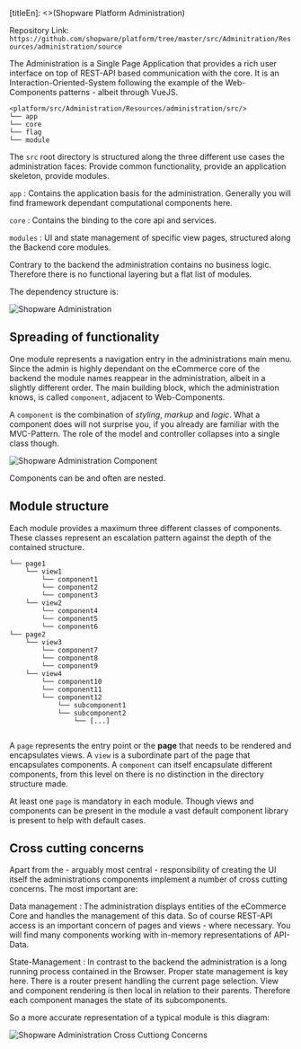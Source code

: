 [titleEn]: <>(Shopware Platform Administration)

Repository Link: `https://github.com/shopware/platform/tree/master/src/Adminitration/Resources/administration/source`

The Administration is a Single Page Application that provides a rich user interface on top of REST-API based communication with the core. It is an Interaction-Oriented-System following the example of the Web-Components patterns - albeit through VueJS. 


```
<platform/src/Administration/Resources/administration/src/>
└── app
└── core
└── flag
└── module
```

The `src` root directory is structured along the three different use cases the administration faces: Provide common functionality, provide an application skeleton, provide modules.

`app` 
 : Contains the application basis for the administration. Generally you will find framework dependant computational components here.
 
`core`
 : Contains the binding to the core api and services.
 
`modules`
 : UI and state management of specific view pages, structured along the Backend core modules.
 
Contrary to the backend the administration contains no business logic. Therefore there is no functional layering but a flat list of modules.

The dependency structure is: 

![Shopware Administration](dist/admin-component.svg)


## Spreading of functionality

One module represents a navigation entry in the administrations main menu. Since the admin is highly dependant on the eCommerce core of the backend the module names reappear in the administration, albeit in a slightly different order. The main building block, which the administration knows, is called `component`, adjacent to Web-Components.

A `component` is the combination of *styling*, *markup* and *logic*. What a component does will not surprise you, if you already are familiar with the MVC-Pattern. The role of the model and controller collapses into a single class though. 

![Shopware Administration Component](dist/admin-component-parts.svg)

Components can be and often are nested.

## Module structure

Each module provides a maximum three different classes of components. These classes represent an escalation pattern against the depth of the contained structure.

```
└── page1
    └── view1
        └── component1
        └── component2
        └── component3
    └── view2
        └── component4
        └── component5
        └── component6
└── page2
    └── view3
        └── component7
        └── component8
        └── component9
    └── view4
        └── component10
        └── component11
        └── component12
            └── subcomponent1
            └── subcomponent2
                └── [...]
            
```

A `page` represents the entry point or the **page** that needs to be rendered and encapsulates views. A `view` is a subordinate part of the page that encapsulates components. A `component` can itself encapsulate different components, from this level on there is no distinction in the directory structure made.

At least one `page` is mandatory in each module. Though views and components can be present in the module a vast default component library is present to help with default cases.

## Cross cutting concerns

Apart from the - arguably most central - responsibility of creating the UI itself the administrations components implement a number of cross cutting concerns. The most important are:

Data management
 : The administration displays entities of the eCommerce Core and handles the management of this data. So of course REST-API access is an important concern of pages and views - where necessary. You will find many components working with in-memory representations of API-Data.
 
State-Management
 : In contrast to the backend the administration is a long running process contained in the Browser. Proper state management is key here. There is a router present handling the current page selection. View and component rendering is then local in relation to their parents. Therefore each component manages the state of its subcomponents.
 
So a more accurate representation of a typical module is this diagram:


![Shopware Administration Cross Cuttiong Concerns](dist/admin-component-cross-cutting.svg)
